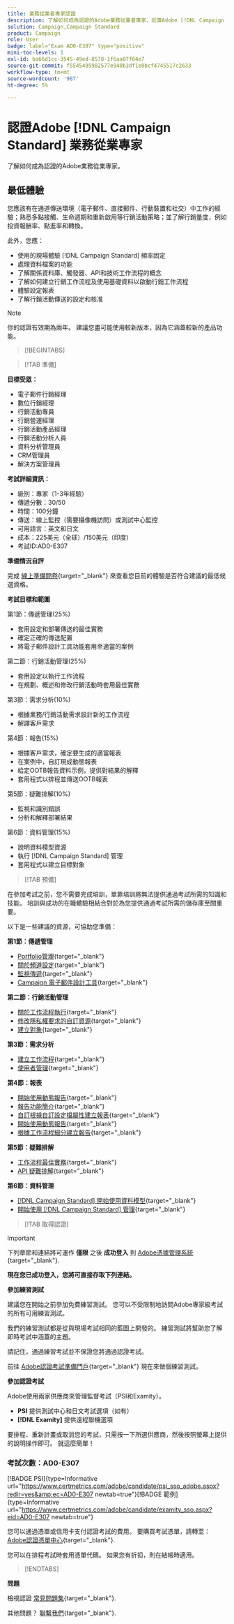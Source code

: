 ```yaml
---
title: 業務從業者專家認證
description: 了解如何成為認證的Adobe業務從業者專家，從事Adobe [!DNL Campaign Standard]
solution: Campaign,Campaign Standard
product: Campaign
role: User
badge: label="Exam AD0-E307" type="positive"
mini-toc-levels: 1
exl-id: ba66d1cc-3545-49ed-8578-1f6aa07f64e7
source-git-commit: f5545405982577e940b3df1e8bcf4745517c2633
workflow-type: tm+mt
source-wordcount: '987'
ht-degree: 5%

---
```


# 認證Adobe [!DNL Campaign Standard] 業務從業專家

了解如何成為認證的Adobe業務從業專家。

## 最低體驗

您應該有在通道傳送環境（電子郵件、直接郵件、行動裝置和社交）中工作的經驗；熟悉多點接觸、生命週期和重新啟用等行銷活動策略；並了解行銷量度，例如投資報酬率、點進率和轉換。

此外，您應：

* 使用的現場體驗 [!DNL Campaign Standard] 頻率固定
* 處理資料檔案的功能
* 了解關係資料庫、觸發器、API和技術工作流程的概念
* 了解如何建立行銷工作流程及使用基礎資料以啟動行銷工作流程
* 體驗設定報表
* 了解行銷活動傳送的設定和核准

>[!NOTE]
>
>你的認證有效期為兩年。 建議您盡可能使用較新版本，因為它涵蓋較新的產品功能。

>[!BEGINTABS]

>[!TAB 準備]

**目標受眾：**

* 電子郵件行銷經理
* 數位行銷經理
* 行銷活動專員
* 行銷營運經理
* 行銷活動產品經理
* 行銷活動分析人員
* 資料分析管理員
* CRM管理員
* 解決方案管理員

**考試詳細資訊：**

* 級別：專家（1-3年經驗）
* 傳遞分數：30/50
* 時間：100分鐘
* 傳送：線上監控（需要攝像機訪問）或測試中心監控
* 可用語言：英文和日文
* 成本：225美元（全球）/150美元（印度）
* 考試ID:AD0-E307

**準備情況自評**

完成 [線上準備問卷](https://scorpion.caveon.com/launchpad/ad-q-e129-readiness-questionnaire-for-adobe-aem-assets-developer-professional-exam-copy-nxam4m/ad-q-e307-readiness-questionnaire-for-adobe-campaign-standard-business-practitioner-expert-exam){target="_blank"} 來查看您目前的體驗是否符合建議的最低候選資格。

**考試目標和範圍**

第1節：傳遞管理(25%)

* 套用設定和部署傳送的最佳實務
* 確定正確的傳送配置
* 將電子郵件設計工具功能套用至適當的案例

第二節：行銷活動管理(25%)

* 套用設定以執行工作流程
* 在規劃、概述和修改行銷活動時套用最佳實務

第3節：需求分析(10%)

* 根據業務/行銷活動需求設計新的工作流程
* 解譯客戶需求

第4節：報告(15%)

* 根據客戶需求，確定要生成的適當報表
* 在案例中，自訂現成動態報表
* 給定OOTB報告資料示例，提供對結果的解釋
* 套用程式以排程並傳送OOTB報表

第5節：疑難排解(10%)

* 監視和識別錯誤
* 分析和解釋部署結果

第6節：資料管理(15%)

* 說明資料模型資源
* 執行 [!DNL Campaign Standard] 管理
* 套用程式以建立目標對象

>[!TAB 預備]

在參加考試之前，您不需要完成培訓，單靠培訓將無法提供通過考試所需的知識和技能。 培訓與成功的在職體驗相結合對於為您提供通過考試所需的儲存庫至關重要。

以下是一些建議的資源，可協助您準備：

**第1節：傳遞管理**

* [Portfolio管理](https://one.workfront.com/s/document-item?bundleId=the-new-workfront-experience&amp;topicId=Content%2FManage_work%2FPortfolios%2F_portfolio-management-overview.htm&amp;_LANG=en){target="_blank"}
* [關於頻道設定](https://experienceleague.adobe.com/docs/campaign-standard/using/administrating/configuring-channels/about-channel-configuration.html?lang=en){target="_blank"}
* [監視傳遞](https://experienceleague.adobe.com/docs/campaign-standard/using/testing-and-sending/monitoring-messages/monitoring-a-delivery.html?lang=en){target="_blank"}
* [Campaign 電子郵件設計工具](https://experienceleague.adobe.com/docs/campaign-standard/using/designing-content/designing-content-in-adobe-campaign.html?lang=en){target="_blank"}

**第二節：行銷活動管理**

* [關於工作流程執行](https://experienceleague.adobe.com/docs/campaign-standard/using/managing-processes-and-data/executing-a-workflow/about-workflow-execution.html?lang=en){target="_blank"}
* [修改隱私權要求的自訂資源](https://experienceleague.adobe.com/docs/campaign-standard-learn/tutorials/privacy/custom-resources-for-privacy-requests.html?lang=en){target="_blank"}
* [建立對象](https://experienceleague.adobe.com/docs/campaign-standard/using/profiles-and-audiences/managing-audiences/creating-audiences.html?lang=en){target="_blank"}

**第3節：需求分析**

* [建立工作流程](https://experienceleague.adobe.com/docs/campaign-standard/using/managing-processes-and-data/workflow-general-operation/building-a-workflow.html?lang=en){target="_blank"}
* [使用者管理](https://experienceleague.adobe.com/docs/campaign-standard/using/administrating/users-and-security/users-management.html?lang=en){target="_blank"}

**第4節：報表**

* [開始使用動態報告](https://experienceleague.adobe.com/docs/campaign-standard/using/reporting/about-reporting/about-dynamic-reports.html?lang=en){target="_blank"}
* [報告功能簡介](https://experienceleague.adobe.com/docs/campaign-standard-learn/tutorials/getting-started/reporting-with-adobe-campaign-introduction.html?lang=en){target="_blank"}
* [自訂根據自訂設定檔屬性建立報表](https://experienceleague.adobe.com/docs/campaign-standard-learn/tutorials/reporting/custom-profile-attributes-dynamic-reports.html?lang=en){target="_blank"}
* [開始使用動態報告](https://experienceleague.adobe.com/docs/campaign-standard/using/reporting/about-reporting/about-dynamic-reports.html?lang=en){target="_blank"}
* [根據工作流程細分建立報告](https://experienceleague.adobe.com/docs/campaign-standard/using/reporting/customizing-reports/creating-a-report-workflow-segment.html?lang=en){target="_blank"}

**第5節：疑難排解**

* [工作流程最佳實務](https://experienceleague.adobe.com/docs/campaign-standard/using/managing-processes-and-data/workflow-general-operation/best-practices-workflows.html?lang=en){target="_blank"}
* [API 疑難排解](https://experienceleague.adobe.com/docs/campaign-standard/using/working-with-apis/troubleshooting.html?lang=en){target="_blank"}

**第6節：資料管理**

* [ [!DNL Campaign Standard] 開始使用資料模型](https://experienceleague.adobe.com/docs/campaign-standard/using/developing/get-started-data-model.html?lang=en){target="_blank"}
* [開始使用 [!DNL Campaign Standard] 管理](https://experienceleague.adobe.com/docs/campaign-standard/using/administrating/get-started-campaign-administration.html?lang=en){target="_blank"}

>[!TAB 取得認證]

>[!IMPORTANT]
>
>下列章節和連結將可運作 **僅限**  之後 **成功登入** 到 [Adobe憑據管理系統](http://www.certmetrics.com/adobe){target="_blank"}.

**現在您已成功登入，您將可直接存取下列連結。**

**參加練習測試**

建議您在開始之前參加免費練習測試。 您可以不受限制地訪問Adobe專家級考試的所有可用練習測試。

我們的練習測試都是從與現場考試相同的藍圖上開發的。 練習測試將幫助您了解即時考試中涵蓋的主題。

請記住，通過練習考試並不保證您將通過認證考試。

前往 [Adobe認證考試準備門戶](https://www.certmetrics.com/adobe/candidate/gmetrix_sso.aspx){target="_blank"} 現在來做個練習測試。

**參加認證考試**

Adobe使用兩家供應商來管理監督考試（PSI和Examity）。

* **PSI** 提供測試中心和日文考試選項（如有）
* **[!DNL Examity]** 提供遠程聯機選項

要排程、重新計畫或取消您的考試，只需按一下所選供應商，然後按照螢幕上提供的說明操作即可。 就這麼簡單！

### 考試次數：AD0-E307

[!BADGE PSI]{type=Informative url="https://www.certmetrics.com/adobe/candidate/psi_sso_adobe.aspx?redir=yes&amp;ec=AD0-E307 newtab=true"}[!BADGE 範例]{type=Informative url="https://www.certmetrics.com/adobe/candidate/examity_sso.aspx?eid=AD0-E307 newtab=true"}

您可以通過憑單或信用卡支付認證考試的費用。 要購買考試憑單，請轉至： [Adobe認證憑單中心](https://market.xvoucher.com/adobe/global){target="_blank"}.

您可以在排程考試時套用憑單代碼。 如果您有折扣，則在結帳時適用。

>[!ENDTABS]

**問題**

檢視認證 [常見問題集](https://experienceleague.adobe.com/docs/certification/certification/faq.html?lang=en){target="_blank"}.

其他問題？ [聯繫我們](mailto:certif@adobe.com){target="_blank"}.
